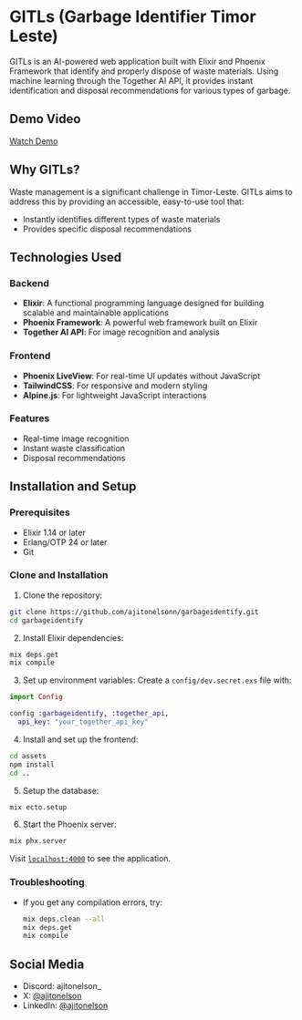 # GITLs (Garbage Identifier Timor Leste)

GITLs is an AI-powered web application built with Elixir and Phoenix Framework that identify and properly dispose of waste materials. Using machine learning through the Together AI API, it provides instant identification and disposal recommendations for various types of garbage.

## Demo Video

[Watch Demo](your_demo_video_link)

## Why GITLs?

Waste management is a significant challenge in Timor-Leste. GITLs aims to address this by providing an accessible, easy-to-use tool that:

- Instantly identifies different types of waste materials
- Provides specific disposal recommendations

## Technologies Used

### Backend

- **Elixir**: A functional programming language designed for building scalable and maintainable applications
- **Phoenix Framework**: A powerful web framework built on Elixir
- **Together AI API**: For image recognition and analysis

### Frontend

- **Phoenix LiveView**: For real-time UI updates without JavaScript
- **TailwindCSS**: For responsive and modern styling
- **Alpine.js**: For lightweight JavaScript interactions

### Features

- Real-time image recognition
- Instant waste classification
- Disposal recommendations

## Installation and Setup

### Prerequisites

- Elixir 1.14 or later
- Erlang/OTP 24 or later
- Git

### Clone and Installation

1. Clone the repository:

```bash
git clone https://github.com/ajitonelsonn/garbageidentify.git
cd garbageidentify
```

2. Install Elixir dependencies:

```bash
mix deps.get
mix compile
```

3. Set up environment variables:
   Create a `config/dev.secret.exs` file with:

```elixir
import Config

config :garbageidentify, :together_api,
  api_key: "your_together_api_key"
```

4. Install and set up the frontend:

```bash
cd assets
npm install
cd ..
```

5. Setup the database:

```bash
mix ecto.setup
```

6. Start the Phoenix server:

```bash
mix phx.server
```

Visit [`localhost:4000`](http://localhost:4000) to see the application.

### Troubleshooting

- If you get any compilation errors, try:
  ```bash
  mix deps.clean --all
  mix deps.get
  mix compile
  ```

## Social Media

- Discord: ajitonelson\_
- X: [@ajitonelson](https://x.com/ajitonelson)
- LinkedIn: [@ajitonelson](https://www.linkedin.com/in/ajitonelson/)
